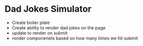# Dad Jokes Simulator

- Create boiler plate
- Create ability to render dad jokes on the page
- update to render on submit
- render componenets based on how many times we hit submit
